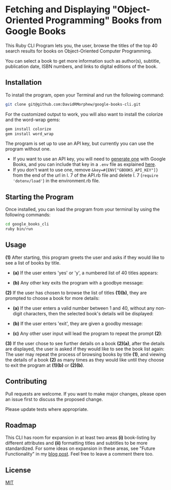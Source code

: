 # Fetching and Displaying "Object-Oriented Programming" Books from Google Books

This Ruby CLI Program lets you, the user, browse the titles of the top 40 search results for books on Object-Oriented Computer Programming.

You can select a book to get more information such as author(s), subtitle, publication date, ISBN numbers, and links to digital editions of the book.

## Installation 

To install the program, open your Terminal and run the following command:

```bash
git clone git@github.com:DavidRMorphew/google-books-cli.git
```
For the customized output to work, you will also want to install the colorize and the word-wrap gems:
```bash
gem install colorize
gem install word_wrap
```

The program is set up to use an API key, but currently you can use the program without one.
* If you want to use an API key, you will need to [generate one](https://cloud.google.com/docs/authentication/api-keys) with Google Books, and you can include that key in a `.env` file as explained [here](https://medium.com/@daniaherrera/how-to-use-dotenv-ruby-gem-to-secure-your-api-keys-92382aab888a). 
* If you don't want to use one, remove `&key=#{ENV["GBOOKS_API_KEY"]}` from the end of the url in l. 7 of the API.rb file and delete l. 7 (`require 'dotenv/load'`) in the environment.rb file.
## Starting the Program

Once installed, you can load the program from your terminal by using the following commands:
```bash
cd google_books_cli
ruby bin/run
```

## Usage

**(1)** 
After starting, this program greets the user and asks if they would like to see a list of books by title.



* **(a)** If the user enters 'yes' or 'y', a numbered list of 40 titles appears: 

* **(b)** Any other key exits the program with a goodbye message:

**(2)** If the user has chosen to browse the list of titles **(1)(b)**, they are prompted to choose a book for more details:

* **(a)** If the user enters a valid number between 1 and 40, without any non-digit characters, then the selected book's details will be displayed:


* **(b)** If the user enters 'exit', they are given a goodby message:

* **(c)** Any other user input will lead the program to repeat the prompt **(2)**:

**(3)** If the user chose to see further details on a book **(2)(a)**, after the details are displayed, the user is asked if they would like to see the book list again:
The user may repeat the process of browsing books by title **(1)**, and viewing the details of a book **(2)** as many times as they would like until they choose to exit the program at **(1)(b)** or **(2)(b)**.

## Contributing

Pull requests are welcome. If you want to make major changes, please open an issue first to discuss the proposed change.

Please update tests where appropriate.

## Roadmap

This CLI has room for expansion in at least two areas **(i)** book-listing by different attributes and **(ii)** formatting titles and subtitles to be more standardized. For some ideas on expansion in these areas, see "Future Functionality" in my [blog post](https://davidrmorphew.medium.com/booking-my-first-coding-project-fba0da20808e). Feel free to leave a comment there too.

## License
[MIT](https://github.com/DavidRMorphew/google-books-cli/blob/main/LICENSE.txt)